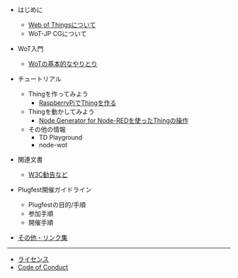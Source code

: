 - はじめに
  - [Web of Thingsについて](about.md)
  - WoT-JP CGについて

- WoT入門
  - [WoTの基本的なやりとり](basicsequence.md)

- チュートリアル
  - Thingを作ってみよう
    - [RaspberryPiでThingを作る](raspithing.md)
  - Thingを動かしてみよう
    - [Node Generator for Node-REDを使ったThingの操作](nodegen-tutorial.md)
  - その他の情報
    - TD Playground
    - node-wot 

- 関連文書
  - [W3C勧告など](recs.md)

- Plugfest開催ガイドライン
  - Plugfestの目的/手順
  - 参加手順
  - 開催手順

- [その他・リンク集](misc.md)

---

- [ライセンス](LICENSE.md)
- [Code of Conduct](CODE_OF_CONDUCT.md)


